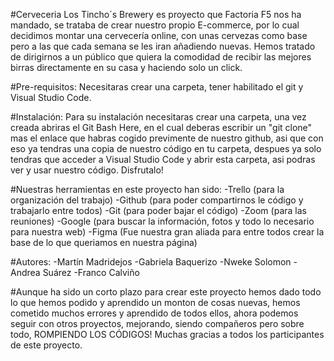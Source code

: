 #Cerveceria
Los Tincho´s Brewery es proyecto que Factoria F5 nos ha mandado, se trataba de crear nuestro propio E-commerce, por lo cual decidimos montar una cervecería online, con unas cervezas como base pero a las que cada semana se les iran añadiendo nuevas. Hemos tratado de dirigirnos a un público que quiera la comodidad de recibir las mejores birras directamente en su casa y haciendo solo un click.


#Pre-requisitos:
Necesitaras crear una carpeta, tener habilitado el git y Visual Studio Code.


#Instalación:
Para su instalación necesitaras crear una carpeta, una vez creada abriras el Git Bash Here, en el cual deberas escribir un "git clone" mas el enlace que habras cogido previmente de nuestro github, asi que con eso ya tendras una copia de nuestro código en tu carpeta, despues ya solo tendras que acceder a Visual Studio Code y abrir esta carpeta, asi podras ver y usar nuestro código. Disfrutalo!



#Nuestras herramientas en este proyecto han sido:
-Trello (para la organización del trabajo)
-Github (para poder compartirnos le código y trabajarlo entre todos)
-Git (para poder bajar el código)
-Zoom (para las reuniones)
-Google (para buscar la información, fotos y todo lo necesario para nuestra web)
-Figma (Fue nuestra gran aliada para entre todos crear la base de lo que queriamos en nuestra página)



#Autores:
-Martín Madridejos
-Gabriela Baquerizo
-Nweke Solomon
-Andrea Suárez
-Franco Calviño

#Aunque ha sido un corto plazo para crear este proyecto hemos dado todo lo que hemos podido y aprendido un monton de cosas nuevas, hemos cometido muchos errores y aprendido de todos ellos, ahora podemos seguir con otros proyectos, mejorando, siendo compañeros pero sobre todo, ROMPIENDO LOS CÓDIGOS! Muchas gracias a todos los participantes de este proyecto.
